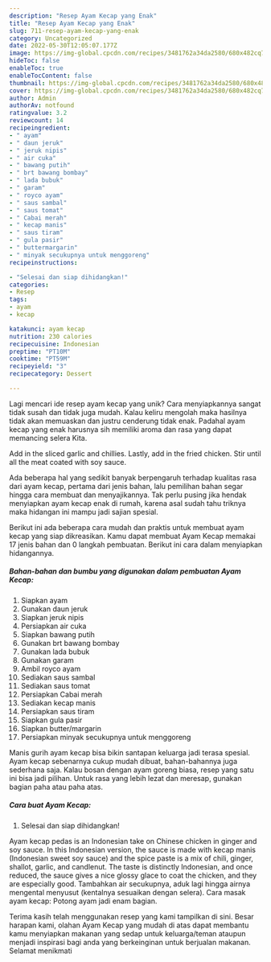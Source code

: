 ```yaml
---
description: "Resep Ayam Kecap yang Enak"
title: "Resep Ayam Kecap yang Enak"
slug: 711-resep-ayam-kecap-yang-enak
category: Uncategorized
date: 2022-05-30T12:05:07.177Z
image: https://img-global.cpcdn.com/recipes/3481762a34da2580/680x482cq70/ayam-kecap-foto-resep-utama.jpg
hideToc: false
enableToc: true
enableTocContent: false
thumbnail: https://img-global.cpcdn.com/recipes/3481762a34da2580/680x482cq70/ayam-kecap-foto-resep-utama.jpg
cover: https://img-global.cpcdn.com/recipes/3481762a34da2580/680x482cq70/ayam-kecap-foto-resep-utama.jpg
author: Admin
authorAv: notfound
ratingvalue: 3.2
reviewcount: 14
recipeingredient:
- " ayam"
- " daun jeruk"
- " jeruk nipis"
- " air cuka"
- " bawang putih"
- " brt bawang bombay"
- " lada bubuk"
- " garam"
- " royco ayam"
- " saus sambal"
- " saus tomat"
- " Cabai merah"
- " kecap manis"
- " saus tiram"
- " gula pasir"
- " buttermargarin"
- " minyak secukupnya untuk menggoreng"
recipeinstructions:

- "Selesai dan siap dihidangkan!"
categories:
- Resep
tags:
- ayam
- kecap

katakunci: ayam kecap 
nutrition: 230 calories
recipecuisine: Indonesian
preptime: "PT10M"
cooktime: "PT59M"
recipeyield: "3"
recipecategory: Dessert

---
```





Lagi mencari ide resep ayam kecap yang unik? Cara menyiapkannya sangat tidak susah dan tidak juga mudah. Kalau keliru mengolah maka hasilnya tidak akan memuaskan dan justru cenderung tidak enak. Padahal ayam kecap yang enak harusnya sih memiliki aroma dan rasa yang dapat memancing selera Kita.





Add in the sliced garlic and chillies. Lastly, add in the fried chicken. Stir until all the meat coated with soy sauce.

Ada beberapa hal yang sedikit banyak berpengaruh terhadap kualitas rasa dari ayam kecap, pertama dari jenis bahan, lalu pemilihan bahan segar hingga cara membuat dan menyajikannya. Tak perlu pusing jika hendak menyiapkan ayam kecap enak di rumah, karena asal sudah tahu triknya maka hidangan ini mampu jadi sajian spesial.






Berikut ini ada beberapa cara mudah dan praktis untuk membuat ayam kecap yang siap dikreasikan. Kamu dapat membuat Ayam Kecap memakai 17 jenis bahan dan 0 langkah pembuatan. Berikut ini cara dalam menyiapkan hidangannya.

<!--inarticleads1-->

##### Bahan-bahan dan bumbu yang digunakan dalam pembuatan Ayam Kecap:

1. Siapkan  ayam
1. Gunakan  daun jeruk
1. Siapkan  jeruk nipis
1. Persiapkan  air cuka
1. Siapkan  bawang putih
1. Gunakan  brt bawang bombay
1. Gunakan  lada bubuk
1. Gunakan  garam
1. Ambil  royco ayam
1. Sediakan  saus sambal
1. Sediakan  saus tomat
1. Persiapkan  Cabai merah
1. Sediakan  kecap manis
1. Persiapkan  saus tiram
1. Siapkan  gula pasir
1. Siapkan  butter/margarin
1. Persiapkan  minyak secukupnya untuk menggoreng


Manis gurih ayam kecap bisa bikin santapan keluarga jadi terasa spesial. Ayam kecap sebenarnya cukup mudah dibuat, bahan-bahannya juga sederhana saja. Kalau bosan dengan ayam goreng biasa, resep yang satu ini bisa jadi pilihan. Untuk rasa yang lebih lezat dan meresap, gunakan bagian paha atau paha atas. 

<!--inarticleads2-->

##### Cara buat Ayam Kecap:


1. Selesai dan siap dihidangkan!

Ayam kecap pedas is an Indonesian take on Chinese chicken in ginger and soy sauce. In this Indonesian version, the sauce is made with kecap manis (Indonesian sweet soy sauce) and the spice paste is a mix of chili, ginger, shallot, garlic, and candlenut. The taste is distinctly Indonesian, and once reduced, the sauce gives a nice glossy glace to coat the chicken, and they are especially good. Tambahkan air secukupnya, aduk lagi hingga airnya mengental menyusut (kentalnya sesuaikan dengan selera). Cara masak ayam kecap: Potong ayam jadi enam bagian. 

Terima kasih telah menggunakan resep yang kami tampilkan di sini. Besar harapan kami, olahan Ayam Kecap yang mudah di atas dapat membantu kamu menyiapkan makanan yang sedap untuk keluarga/teman ataupun menjadi inspirasi bagi anda yang berkeinginan untuk berjualan makanan. Selamat menikmati
